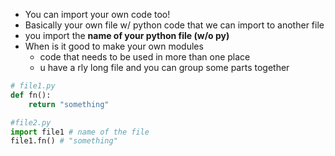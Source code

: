 - You can import your own code too!
- Basically your own  file w/ python code that we can import to another file
- you import the **name of your python file (w/o py)**
- When is it good to make your own modules
	- code that needs to be used in more than one place
	- u have a rly long file and you can group some parts together

```python
# file1.py
def fn():
	return "something"

#file2.py
import file1 # name of the file
file1.fn() # "something"
```